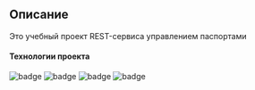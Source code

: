 ## Описание ##
Это учебный проект REST-сервиса управлением паспортами
#### Технологии проекта ####
![badge](https://img.shields.io/badge/PostgreSQL-12-blue)
![badge](https://img.shields.io/badge/Java-11-green)
![badge](https://img.shields.io/badge/Maven-3.6-green)
![badge](https://img.shields.io/badge/SpringBot-2.7-yellow)